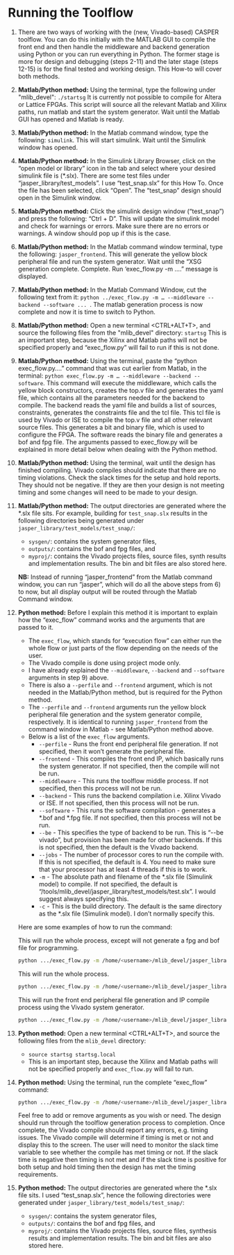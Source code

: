 # Running the Toolflow

1) There are two ways of working with the (new, Vivado-based) CASPER toolflow. You can do this initially with the MATLAB GUI to compile the front end and then handle the middleware and backend generation using Python or you can run everything in Python. The former stage is more for design and debugging (steps 2-11) and the later stage (steps 12-15) is for the final tested and working design. This How-to will cover both methods.

2) **Matlab/Python method:** Using the terminal, type the following under "mlib_devel": 
`./startsg` 
It is currently not possible to compile for Altera or Lattice FPGAs. This script will source all the relevant   Matlab and Xilinx paths, run matlab and start the system generator. Wait until the Matlab GUI has opened and Matlab is ready.

3) **Matlab/Python method:** In the Matlab command window, type the following: 
`simulink`. 
This will start simulink. Wait until the Simulink window has opened.

4) **Matlab/Python method:** In the Simulink Library Browser, click on the “open model or library” icon in the tab and select where your desired simulink file is (*.slx). There are some test files under “jasper_library/test_models”. I use “test_snap.slx” for this How To. Once the file has been selected, click “Open”. The “test_snap” design should open in the Simulink window.

5) **Matlab/Python method:** Click the simulink design window (“test_snap”) and press the following:
“Ctrl + D”. 
This will update the simulink model and check for warnings or errors. Make sure there are no errors or warnings. A window should pop up if this is the case.

6) **Matlab/Python method:** In the Matlab command window terminal, type the following:
`jasper_frontend`. 
This will generate the yellow block peripheral file and run the system generator. Wait until the “XSG generation complete. Complete. Run ‘exec_flow.py -m ….” message is displayed. 

7) **Matlab/Python method:** In the Matlab Command Window, cut the following text from it:
`python ../exec_flow.py -m … --middleware --backend --software ... `. The matlab generation process is now complete and now it is time to switch to Python.
 
8) **Matlab/Python method:** Open a new terminal <CTRL+ALT+T>, and source the following files from the "mlib_devel" directory:
`startsg`
This is an important step, because the Xilinx and Matlab paths will not be specified properly and “exec_flow.py” will fail to run if this is not done.

9) **Matlab/Python method:** Using the terminal, paste the “python exec_flow.py….” command that was cut earlier from Matlab, in the terminal: 
`python exec_flow.py -m … --middleware --backend --software`.
This command will execute the middleware, which calls the yellow block constructors, creates the top.v file and generates the yaml file, which contains all the parameters needed for the backend to compile. The backend reads the yaml file and builds a list of sources, constraints, generates the constraints file and the tcl file. This tcl file is used by Vivado or ISE to compile the top.v file and all other relevant source files. This generates a bit and binary file, which is used to configure the FPGA. The software reads the binary file and generates a bof and fpg file. The arguments passed to exec_flow.py will be explained in more detail below when dealing with the Python method.

10) **Matlab/Python method:** Using the terminal, wait until the design has finished compiling. Vivado compiles should indicate that there are no timing violations. Check the slack times for the setup and hold reports. They should not be negative. If they are then your design is not meeting timing and some changes will need to be made to your design.

11) **Matlab/Python method:** The output directories are generated where the *.slx file sits. For example, building for `test_snap.slx` results in the following directories being generated under `jasper_library/test_models/test_snap/`:
    * `sysgen/`: contains the system generator files,
    * `outputs/`: contains the bof and fpg files, and
    * `myproj/`: contains the Vivado projects files, source files, synth results and implementation results. The bin and bit files are also stored here. 

    **NB:** Instead of running “jasper_frontend” from the Matlab command window, you can run “jasper”, which will do all the above steps from 6) to now, but all display output will be routed through the Matlab Command window.   

12) **Python method:** Before I explain this method it is important to explain how the “exec_flow” command works and the arguments that are passed to it.
    * The `exec_flow`, which stands for “execution flow” can either run the whole flow or just parts of the flow depending on the needs of the user.
    * The Vivado compile is done using project mode only.
    * I have already explained the `--middleware`, `--backend` and `--software` arguments in step 9) above. 
    * There is also a `--perfile` and `--frontend` argument, which is not needed in the Matlab/Python method, but is required for the Python method.
    * The `--perfile` and `--frontend` arguments run the yellow block peripheral file generation and the system generator compile, respectively. It is identical to running `jasper_frontend` from the command window in Matlab - see Matlab/Python method above. 
    * Below is a list of the `exec_flow` arguments.
        - `--perfile` - Runs the front end peripheral file generation. If not specified, then it won’t generate the peripheral file.
        - `--frontend` - This compiles the front end IP, which basically runs the system generator. If not specified, then the compile will not be run.
        - `--middleware` - This runs the toolflow middle process. If not specified, then this process will not be run.
        - `--backend` - This runs the backend compilation i.e. Xilinx Vivado or ISE. If not specified, then this process will not be run.
        - `--software` - This runs the software compilation - generates a *.bof and *.fpg file. If not specified, then this process will not be run.
        - `--be` - This specifies the type of backend to be run. This is “--be vivado”, but provision has been made for other backends. If this is not specified, then the default is the Vivado backend.
        - `--jobs` - The number of processor cores to run the compile with. If this is not specified, the default is 4. You need to make sure that your processor has at least 4 threads if this is to work.
        - `-m` - The absolute path and filename of the *.slx file (Simulink model) to compile. If not specified, the default is “/tools/mlib_devel/jasper_library/test_models/test.slx”. I would suggest always specifying this.
        - `-c` - This is the build directory. The default is the same directory as the *.slx file (Simulink model). I don’t normally specify this.

    Here are some examples of how to run the command:

    This will run the whole process, except will not generate a fpg and bof file for programming.
    ```bash 
    python .../exec_flow.py -m /home/<username>/mlib_devel/jasper_library/test_models/test_snap.slx --perfile --frontend --middleware --backend
    ```

    This will run the whole process. 
    ```bash
    python .../exec_flow.py -m /home/<username>/mlib_devel/jasper_library/test_models/test_snap.slx --perfile --frontend --middleware --backend --software
    ```

    This will run the front end peripheral file generation and IP compile process using the Vivado system generator. 
    ```bash
    python .../exec_flow.py -m /home/<username>/mlib_devel/jasper_library/test_models/test_snap.slx --perfile --frontend
    ```

13) **Python method:** Open a new terminal <CTRL+ALT+T>, and source the following files from the `mlib_devel` directory:
    * `source startsg startsg.local`
    * This is an important step, because the Xilinx and Matlab paths will not be specified properly and `exec_flow.py` will fail to run.

14) **Python method:** Using the terminal, run the complete “exec_flow” command:
    ```bash
    python .../exec_flow.py -m /home/<username>/mlib_devel/jasper_library/test_models/test_snap.slx --perfile --frontend --middleware --backend --software
    ``` 
    Feel free to add or remove arguments as you wish or need. The design should run through the toolflow generation process to completion. Once complete, the Vivado compile should report any errors, e.g. timing issues. The Vivado compile will determine if timing is met or not and display this to the screen. The user will need to monitor the slack time variable to see whether the compile has met timing or not. If the slack time is negative then timing is not met and if the slack time is positive for both setup and hold timing then the design has met the timing requirements.

15) **Python method:** The output directories are generated where the *.slx file sits. I used “test_snap.slx”, hence the following directories were generated under `jasper_library/test_models/test_snap/`:
    * `sysgen/`: contains the system generator files,
    * `outputs/`: contains the bof and fpg files, and
    * `myproj/`: contains the Vivado projects files, source files, synthesis results and implementation results. The bin and bit files are also stored here.
